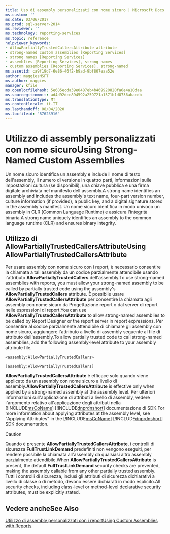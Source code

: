 ```yaml
---
title: Uso di assembly personalizzati con nome sicuro | Microsoft Docs
ms.custom: ''
ms.date: 03/06/2017
ms.prod: sql-server-2014
ms.reviewer: ''
ms.technology: reporting-services
ms.topic: reference
helpviewer_keywords:
- AllowPartiallyTrustedCallersAttribute attribute
- strong-named custom assemblies [Reporting Services]
- strong names [Reporting Services]
- assemblies [Reporting Services], strong names
- custom assemblies [Reporting Services], strong-named
ms.assetid: ca9f19d7-6e86-46f2-b9ad-9bf807eaa52e
author: maggiesMSFT
ms.author: maggies
manager: kfile
ms.openlocfilehash: 5e685ecda39e0487eb4b469920820fa6e4a10daa
ms.sourcegitcommit: ad4d92dce894592a259721a1571b1d8736abacdb
ms.translationtype: MT
ms.contentlocale: it-IT
ms.lasthandoff: 08/04/2020
ms.locfileid: "87623916"
---
```

# <a name="using-strong-named-custom-assemblies"></a><span data-ttu-id="e277e-102">Utilizzo di assembly personalizzati con nome sicuro</span><span class="sxs-lookup"><span data-stu-id="e277e-102">Using Strong-Named Custom Assemblies</span></span>
  <span data-ttu-id="e277e-103">Un nome sicuro identifica un assembly e include il nome di testo dell'assembly, il numero di versione in quattro parti, informazioni sulle impostazioni cultura (se disponibili), una chiave pubblica e una firma digitale archiviata nel manifesto dell'assembly.</span><span class="sxs-lookup"><span data-stu-id="e277e-103">A strong name identifies an assembly and includes the assembly's text name, four-part version number, culture information (if provided), a public key, and a digital signature stored in the assembly's manifest.</span></span> <span data-ttu-id="e277e-104">Un nome sicuro identifica in modo univoco un assembly in CLR (Common Language Runtime) e assicura l'integrità binaria.</span><span class="sxs-lookup"><span data-stu-id="e277e-104">A strong name uniquely identifies an assembly to the common language runtime (CLR) and ensures binary integrity.</span></span>  
  
## <a name="using-allowpartiallytrustedcallersattribute"></a><span data-ttu-id="e277e-105">Utilizzo di AllowPartiallyTrustedCallersAttribute</span><span class="sxs-lookup"><span data-stu-id="e277e-105">Using AllowPartiallyTrustedCallersAttribute</span></span>  
 <span data-ttu-id="e277e-106">Per usare assembly con nome sicuro con i report, è necessario consentire la chiamata a tali assembly da un codice parzialmente attendibile usando l'attributo **AllowPartiallyTrustedCallers** dell'assembly.</span><span class="sxs-lookup"><span data-stu-id="e277e-106">To use strong-named assemblies with reports, you must allow your strong-named assembly to be called by partially trusted code using the assembly's **AllowPartiallyTrustedCallers** attribute.</span></span> <span data-ttu-id="e277e-107">È possibile usare **AllowPartiallyTrustedCallersAttribute** per consentire la chiamata agli assembly con nome sicuro da Progettazione report o dal server di report nelle espressioni di report.</span><span class="sxs-lookup"><span data-stu-id="e277e-107">You can use **AllowPartiallyTrustedCallersAttribute** to allow strong-named assemblies to be called by Report Designer or the report server in report expressions.</span></span> <span data-ttu-id="e277e-108">Per consentire al codice parzialmente attendibile di chiamare gli assembly con nome sicuro, aggiungere l'attributo a livello di assembly seguente al file di attributo dell'assembly.</span><span class="sxs-lookup"><span data-stu-id="e277e-108">To allow partially trusted code to call strong-named assemblies, add the following assembly-level attribute to your assembly attribute file.</span></span>  
  
```vb  
<assembly:AllowPartiallyTrustedCallers>  
```  
  
```csharp  
[assembly:AllowPartiallyTrustedCallers]  
```  
  
 <span data-ttu-id="e277e-109">**AllowPartiallyTrustedCallersAttribute** è efficace solo quando viene applicato da un assembly con nome sicuro a livello di assembly.</span><span class="sxs-lookup"><span data-stu-id="e277e-109">**AllowPartiallyTrustedCallersAttribute** is effective only when applied by a strong-named assembly at the assembly level.</span></span> <span data-ttu-id="e277e-110">Per ulteriori informazioni sull'applicazione di attributi a livello di assembly, vedere l'argomento relativo all'applicazione degli attributi nella [!INCLUDE[msCoName](../../includes/msconame-md.md)] [!INCLUDE[dnprdnshort](../../includes/dnprdnshort-md.md)] documentazione di SDK.</span><span class="sxs-lookup"><span data-stu-id="e277e-110">For more information about applying attributes at the assembly level, see "Applying Attributes" in the [!INCLUDE[msCoName](../../includes/msconame-md.md)] [!INCLUDE[dnprdnshort](../../includes/dnprdnshort-md.md)] SDK documentation.</span></span>  
  
> [!CAUTION]  
>  <span data-ttu-id="e277e-111">Quando è presente **AllowPartiallyTrustedCallersAttribute**, i controlli di sicurezza **FullTrustLinkDemand** predefiniti non vengono eseguiti, per rendere possibile la chiamata all'assembly da qualsiasi altro assembly parzialmente attendibile.</span><span class="sxs-lookup"><span data-stu-id="e277e-111">When **AllowPartiallyTrustedCallersAttribute** is present, the default **FullTrustLinkDemand** security checks are prevented, making the assembly callable from any other partially trusted assembly.</span></span> <span data-ttu-id="e277e-112">Tutti i controlli di sicurezza, inclusi gli attributi di sicurezza dichiarativi a livello di classe o di metodo, devono essere dichiarati in modo esplicito.</span><span class="sxs-lookup"><span data-stu-id="e277e-112">All security checks, including class-level or method-level declarative security attributes, must be explicitly stated.</span></span>  
  
## <a name="see-also"></a><span data-ttu-id="e277e-113">Vedere anche</span><span class="sxs-lookup"><span data-stu-id="e277e-113">See Also</span></span>  
 [<span data-ttu-id="e277e-114">Utilizzo di assembly personalizzati con i report</span><span class="sxs-lookup"><span data-stu-id="e277e-114">Using Custom Assemblies with Reports</span></span>](using-custom-assemblies-with-reports.md)  
  
  
